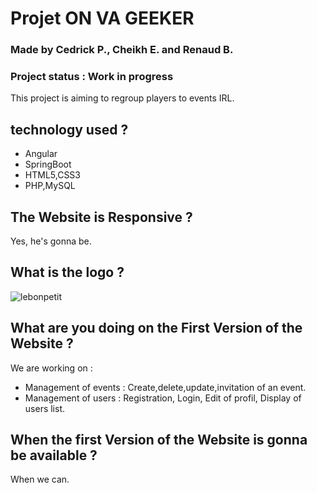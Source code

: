 # Projet ON VA GEEKER
### Made by Cedrick P., Cheikh E. and Renaud B.
### Project status : Work in progress
This project is aiming to regroup players to events IRL.
## technology used ?
* Angular
* SpringBoot
* HTML5,CSS3
* PHP,MySQL
## The Website is Responsive ?
Yes, he's gonna be.
## What is the logo ?
![lebonpetit](https://user-images.githubusercontent.com/53934907/69639122-4b9f7b00-105c-11ea-94ce-5b8acd0e98b0.jpg)
## What are you doing on the First Version of the Website ?
We are working on :
* Management of events : Create,delete,update,invitation of an event. 
* Management of users : Registration, Login, Edit of profil, Display of users list.
## When the first Version of the Website is gonna be available ?
When we can.

